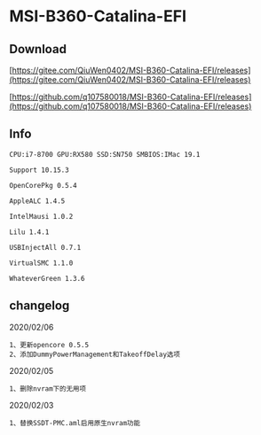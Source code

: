 # MSI-B360-Catalina-EFI

## Download

[https://gitee.com/QiuWen0402/MSI-B360-Catalina-EFI/releases](https://gitee.com/QiuWen0402/MSI-B360-Catalina-EFI/releases)

[https://github.com/q107580018/MSI-B360-Catalina-EFI/releases](https://github.com/q107580018/MSI-B360-Catalina-EFI/releases)




## Info

```
CPU:i7-8700 GPU:RX580 SSD:SN750 SMBIOS:IMac 19.1

Support 10.15.3

OpenCorePkg 0.5.4

AppleALC 1.4.5

IntelMausi 1.0.2

Lilu 1.4.1

USBInjectAll 0.7.1

VirtualSMC 1.1.0

WhateverGreen 1.3.6
```

## changelog

2020/02/06

```
1、更新opencore 0.5.5
2、添加DummyPowerManagement和TakeoffDelay选项
```



2020/02/05

```
1、删除nvram下的无用项
```



2020/02/03

``` 
1、替换SSDT-PMC.aml启用原生nvram功能
```

